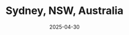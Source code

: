 ---
title: Sydney, NSW, Australia
date: 2025-04-30
menus: 
  main:
    name: Sydney
# list pages require at least one image to be displayed.
resources:
  - src: sydney-opera-house/DSC01885.JPG
    params:
      cover: true
---